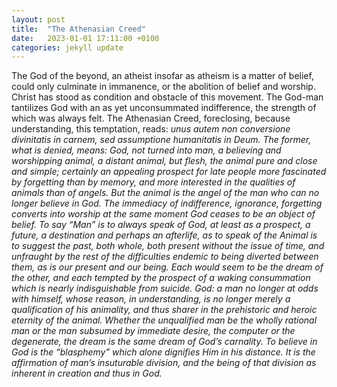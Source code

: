 ```yaml
---
layout: post
title:  "The Athenasian Creed"
date:   2023-01-01 17:11:00 +0100
categories: jekyll update
---
```


The God of the beyond, an atheist insofar as atheism is a matter of belief, could only culminate in immanence, or the abolition of belief and worship. Christ has stood as condition and obstacle of this movement. The God-man tantilizes God with an as yet unconsummated indifference, the strength of which was always felt. The Athenasian Creed, foreclosing, because understanding, this temptation, reads: <i> unus autem non conversione divinitatis in carnem, sed assumptione humanitatis in Deum. <i> The former, what is denied, means: God, not turned into man, a believing and worshipping animal, a distant animal, but flesh, the animal pure and close and simple; certainly an appealing prospect for late people more fascinated by forgetting than by memory, and more interested in the qualities of animals than of angels. But the animal is the angel of the man who can no longer believe in God. The immediacy of indifference, ignorance, forgetting converts into worship at the same moment God ceases to be an object of belief. To say “Man” is to always speak of God, at least as a prospect, a future, a destination and perhaps an afterlife, as to speak of the Animal is to suggest the past, both whole, both present without the issue of time, and unfraught by the rest of the difficulties endemic to being diverted between them, as is our present and our being. Each would seem to be the dream of the other, and each tempted by the prospect of a waking consummation which is nearly indisguishable from suicide. God: a man no longer at odds with himself, whose reason, in understanding, is no longer merely a qualification of his animality, and thus sharer in the prehistoric and heroic eternity of the animal. Whether the unqualified man be the wholly rational man or the man subsumed by immediate desire, the computer or the degenerate, the dream is the same dream of God’s carnality. To believe in God is the “blasphemy” which alone dignifies Him in his distance. It is the affirmation of man’s insuturable division, and the being of that division as inherent in creation and thus in God.
